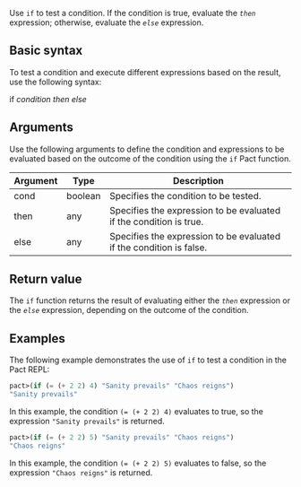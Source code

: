Use `if` to test a condition. If the condition is true, evaluate the *`then`* expression; otherwise, evaluate the *`else`* expression.

## Basic syntax

To test a condition and execute different expressions based on the result, use the following syntax:

if *condition then else*

## Arguments

Use the following arguments to define the condition and expressions to be evaluated based on the outcome of the condition using the `if` Pact function.

| Argument | Type | Description |
| --- | --- | --- |
| cond | boolean | Specifies the condition to be tested. |
| then | any | Specifies the expression to be evaluated if the condition is true. |
| else | any | Specifies the expression to be evaluated if the condition is false. |

## Return value

The `if` function returns the result of evaluating either the *`then`* expression or the *`else`* expression, depending on the outcome of the condition.

## Examples

The following example demonstrates the use of `if` to test a condition in the Pact REPL:

```lisp
pact>(if (= (+ 2 2) 4) "Sanity prevails" "Chaos reigns")
"Sanity prevails"
```

In this example, the condition `(= (+ 2 2) 4)` evaluates to true, so the expression `"Sanity prevails"` is returned.

```lisp
pact>(if (= (+ 2 2) 5) "Sanity prevails" "Chaos reigns")
"Chaos reigns"
```

In this example, the condition `(= (+ 2 2) 5)` evaluates to false, so the expression `"Chaos reigns"` is returned.
